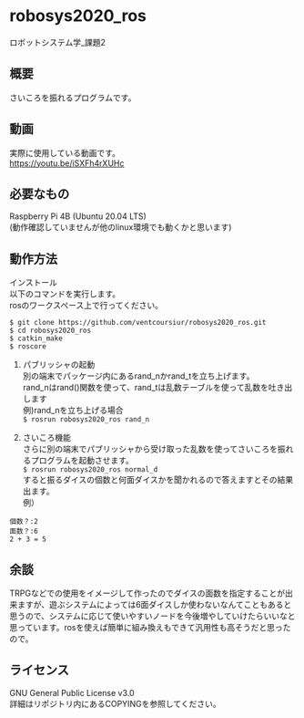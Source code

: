 # robosys2020_ros
ロボットシステム学_課題2
  
## 概要
さいころを振れるプログラムです。  
  
## 動画
実際に使用している動画です。  
https://youtu.be/iSXFh4rXUHc  
  
## 必要なもの
Raspberry Pi 4B (Ubuntu 20.04 LTS)  
(動作確認していませんが他のlinux環境でも動くかと思います)  
  
## 動作方法
インストール  
以下のコマンドを実行します。  
rosのワークスペース上で行ってください。  
  
```
$ git clone https://github.com/ventcoursiur/robosys2020_ros.git  
$ cd robosys2020_ros  
$ catkin_make  
$ roscore
```
  
1. パブリッシャの起動  
別の端末でパッケージ内にあるrand_nかrand_tを立ち上げます。  
rand_nはrand()関数を使って、rand_tは乱数テーブルを使って乱数を吐き出します  
例)rand_nを立ち上げる場合  
`$ rosrun robosys2020_ros rand_n`  
  
2. さいころ機能  
さらに別の端末でパブリッシャから受け取った乱数を使ってさいころを振れるプログラムを起動させます。  
`$ rosrun robosys2020_ros normal_d`  
すると振るダイスの個数と何面ダイスかを聞かれるので答えますとその結果出ます。  
例）  
```
個数？:2  
面数？:6  
2 + 3 = 5  
```
  
## 余談
TRPGなどでの使用をイメージして作ったのでダイスの面数を指定することが出来ますが、遊ぶシステムによっては6面ダイスしか使わないなんてこともあると思うので、システムに応じて使いやすいノードを今後増やしていけたらいいなと思っています。rosを使えば簡単に組み換えもできて汎用性も高そうだと思ったので。  
  
## ライセンス
GNU General Public License v3.0  
詳細はリポジトリ内にあるCOPYINGを参照してください。  
